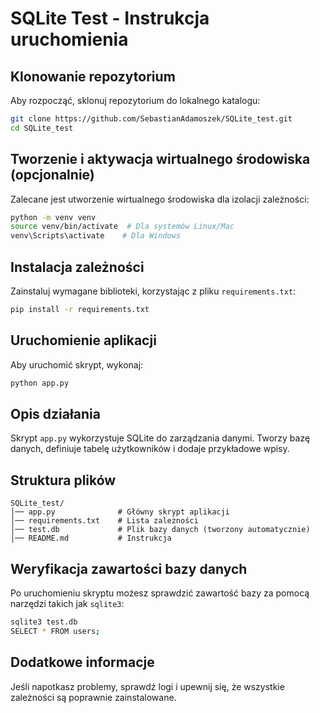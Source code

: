 # SQLite Test - Instrukcja uruchomienia

## Klonowanie repozytorium
Aby rozpocząć, sklonuj repozytorium do lokalnego katalogu:
```bash
git clone https://github.com/SebastianAdamoszek/SQLite_test.git
cd SQLite_test
```

## Tworzenie i aktywacja wirtualnego środowiska (opcjonalnie)
Zalecane jest utworzenie wirtualnego środowiska dla izolacji zależności:
```bash
python -m venv venv
source venv/bin/activate  # Dla systemów Linux/Mac
venv\Scripts\activate    # Dla Windows
```

## Instalacja zależności
Zainstaluj wymagane biblioteki, korzystając z pliku `requirements.txt`:
```bash
pip install -r requirements.txt
```

## Uruchomienie aplikacji
Aby uruchomić skrypt, wykonaj:
```bash
python app.py
```

## Opis działania
Skrypt `app.py` wykorzystuje SQLite do zarządzania danymi. Tworzy bazę danych, definiuje tabelę użytkowników i dodaje przykładowe wpisy.

## Struktura plików
```
SQLite_test/
│── app.py              # Główny skrypt aplikacji
│── requirements.txt    # Lista zależności
│── test.db             # Plik bazy danych (tworzony automatycznie)
│── README.md           # Instrukcja
```

## Weryfikacja zawartości bazy danych
Po uruchomieniu skryptu możesz sprawdzić zawartość bazy za pomocą narzędzi takich jak `sqlite3`:
```bash
sqlite3 test.db
SELECT * FROM users;
```

## Dodatkowe informacje
Jeśli napotkasz problemy, sprawdź logi i upewnij się, że wszystkie zależności są poprawnie zainstalowane.


